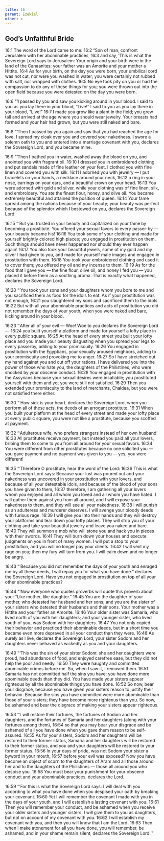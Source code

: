 ```yaml
---
title: 16
parent: Ezekiel
other: x
---
```


## God’s Unfaithful Bride

<a name="16:1">16:1</a> The word of the Lord came to me: <a name="16:2">16:2</a> “Son of man, confront Jerusalem with her abominable practices, <a name="16:3">16:3</a> and say, ‘This is what the Sovereign Lord says to Jerusalem: Your origin and your birth were in the land of the Canaanites; your father was an Amorite and your mother a Hittite. <a name="16:4">16:4</a> As for your birth, on the day you were born, your umbilical cord was not cut, nor were you washed in water; you were certainly not rubbed with salt, nor wrapped with clothes. <a name="16:5">16:5</a> No eye took pity on you or had the compassion to do any of these things for you; you were thrown out into the open field because you were detested on the day you were born.

<a name="16:6">16:6</a> “‘I passed by you and saw you kicking around in your blood. I said to you as you lay there in your blood, “Live!” I said to you as you lay there in your blood, “Live!” <a name="16:7">16:7</a> I made you grow like a plant in the field; you grew tall and arrived at the age where you should wear jewelry. Your breasts had formed and your hair had grown, but you were still naked and bare.

<a name="16:8">16:8</a> “‘Then I passed by you again and saw that you had reached the age for love. I spread my cloak over you and covered your nakedness. I swore a solemn oath to you and entered into a marriage covenant with you, declares the Sovereign Lord, and you became mine.

<a name="16:9">16:9</a> “‘Then I bathed you in water, washed away the blood on you, and anointed you with fragrant oil. <a name="16:10">16:10</a> I dressed you in embroidered clothing and put sandals made of fine leather on your feet. I clothed you with fine linen and covered you with silk. <a name="16:11">16:11</a> I adorned you with jewelry — I put bracelets on your hands, a necklace around your neck, <a name="16:12">16:12</a> a ring in your nose, earrings on your ears, and a beautiful crown on your head. <a name="16:13">16:13</a> You were adorned with gold and silver, while your clothing was of fine linen, silk, and embroidery. You ate the finest flour, honey, and olive oil. You became extremely beautiful and attained the position of queen. <a name="16:14">16:14</a> Your fame spread among the nations because of your beauty; your beauty was perfect because of the splendor which I bestowed on you, declares the Sovereign Lord.

<a name="16:15">16:15</a> “‘But you trusted in your beauty and capitalized on your fame by becoming a prostitute. You offered your sexual favors to every passer-by — your beauty became his! <a name="16:16">16:16</a> You took some of your clothing and made for yourself brightly colored high places; you engaged in prostitution on them. Such things should have never happened nor should they ever happen again! <a name="16:17">16:17</a> You also took your beautiful jewels, some of my gold and my silver I had given to you, and made for yourself male images and engaged in prostitution with them. <a name="16:18">16:18</a> You took your embroidered clothing and used it to cover them; you offered my oil and my incense to them. <a name="16:19">16:19</a> As for the food that I gave you — the fine flour, olive oil, and honey I fed you — you placed it before them as a soothing aroma. That is exactly what happened, declares the Sovereign Lord.

<a name="16:20">16:20</a> “‘You took your sons and your daughters whom you bore to me and you sacrificed them as food for the idols to eat. As if your prostitution was not enough, <a name="16:21">16:21</a> you slaughtered my sons and sacrificed them to the idols. <a name="16:22">16:22</a> But with all your abominable practices and acts of prostitution you did not remember the days of your youth, when you were naked and bare, kicking around in your blood.

<a name="16:23">16:23</a> “‘After all of your evil — Woe! Woe to you declares the Sovereign Lord — <a name="16:24">16:24</a> you built yourself a platform and made for yourself a lofty place in every public square. <a name="16:25">16:25</a> At the head of every street you built your lofty place and you made your beauty disgusting when you spread your legs to every passerby, adding to your promiscuity. <a name="16:26">16:26</a> You engaged in prostitution with the Egyptians, your sexually aroused neighbors, adding to your promiscuity and provoking me to anger. <a name="16:27">16:27</a> So I have stretched out my hand against you and cut off your rations. I have delivered you into the power of those who hate you, the daughters of the Philistines, who were shocked by your obscene conduct. <a name="16:28">16:28</a> You engaged in prostitution with the Assyrians because your sexual desires were insatiable; you prostituted yourself with them and yet you were still not satisfied. <a name="16:29">16:29</a> Then you extended your promiscuity to the land of merchants, Chaldea, but you were not satisfied there either.

<a name="16:30">16:30</a> “‘How sick is your heart, declares the Sovereign Lord, when you perform all of these acts, the deeds of an arrogant prostitute. <a name="16:31">16:31</a> When you built your platform at the head of every street and made your lofty place at every public square, you were not like a prostitute, because you scoffed at payment.

<a name="16:32">16:32</a> “‘Adulterous wife, who prefers strangers instead of her own husband! <a name="16:33">16:33</a> All prostitutes receive payment, but instead you paid all your lovers, bribing them to come to you from all around for your sexual favors. <a name="16:34">16:34</a> You were different from other prostitutes because no one solicited you — you gave payment and no payment was given to you — yes, you were different!

<a name="16:35">16:35</a> “‘Therefore O prostitute, hear the word of the Lord: <a name="16:36">16:36</a> This is what the Sovereign Lord says: Because your lust was poured out and your nakedness was uncovered in your prostitution with your lovers, and because of all your detestable idols, and because of the blood of your sons you have given to them, <a name="16:37">16:37</a> therefore, I am gathering all your lovers whom you enjoyed and all whom you loved and all whom you have hated. I will gather them against you from all around, and I will expose your nakedness to them, and they will see all your nakedness. <a name="16:38">16:38</a> I will punish as an adulteress and murderer deserves. I will avenge your bloody deeds with furious rage. <a name="16:39">16:39</a> I will give you into their hands and they will destroy your platforms and tear down your lofty places. They will strip you of your clothing and take your beautiful jewelry and leave you naked and bare. <a name="16:40">16:40</a> They will summon a mob who will stone you and hack you in pieces with their swords. <a name="16:41">16:41</a> They will burn down your houses and execute judgments on you in front of many women. I will put a stop to your prostitution, and you will no longer pay your clients. <a name="16:42">16:42</a> I will vent my rage on you; then my fury will turn from you. I will calm down and no longer be angry.

<a name="16:43">16:43</a> “‘Because you did not remember the days of your youth and enraged me by all these deeds, I will repay you for what you have done.” declares the Sovereign Lord. Have you not engaged in prostitution on top of all your other abominable practices?

<a name="16:44">16:44</a> “‘Now everyone who quotes proverbs will quote this proverb about you: “Like mother, like daughter.” <a name="16:45">16:45</a> You are the daughter of your mother, who detested her husband and her sons; and you are the sister of your sisters who detested their husbands and their sons. Your mother was a Hittite and your father an Amorite. <a name="16:46">16:46</a> Your older sister was Samaria, who lived north of you with her daughters; and your younger sister, who lived south of you, was Sodom with her daughters. <a name="16:47">16:47</a> You not only copied their behavior and practiced their abominable deeds, but in a short time you became even more depraved in all your conduct than they were. <a name="16:48">16:48</a> As surely as I live, declares the Sovereign Lord, your sister Sodom and her daughters never behaved as wickedly as you and your daughters.

<a name="16:49">16:49</a> “‘This was the sin of your sister Sodom: she and her daughters were proud, had abundance of food, and enjoyed carefree ease, but they did not help the poor and needy. <a name="16:50">16:50</a> They were haughty and committed abominable crimes before me. So, when I saw it, I removed them. <a name="16:51">16:51</a> Samaria has not committed half the sins you have; you have done more abominable deeds than they did. You have made your sisters appear righteous by all the abominable things you have done. <a name="16:52">16:52</a> So now, bear your disgrace, because you have given your sisters reason to justify their behavior. Because the sins you have committed were more abominable than those of your sisters; they have become more righteous than you. So now, be ashamed and bear the disgrace of making your sisters appear righteous.

<a name="16:53">16:53</a> “‘I will restore their fortunes, the fortunes of Sodom and her daughters, and the fortunes of Samaria and her daughters (along with your fortunes among them), <a name="16:54">16:54</a> so that you may bear your disgrace and be ashamed of all you have done when you gave them reason to be self-assured. <a name="16:55">16:55</a> As for your sisters, Sodom and her daughters will be restored to their former status, Samaria and her daughters will be restored to their former status, and you and your daughters will be restored to your former status. <a name="16:56">16:56</a> In your days of pride, was not Sodom your sister a byword in your mouth, <a name="16:57">16:57</a> before your evil was exposed? Now you have become an object of scorn to the daughters of Aram and all those around her and to the daughters of the Philistines — those all around you who despise you. <a name="16:58">16:58</a> You must bear your punishment for your obscene conduct and your abominable practices, declares the Lord.

<a name="16:59">16:59</a> “‘For this is what the Sovereign Lord says: I will deal with you according to what you have done when you despised your oath by breaking your covenant. <a name="16:60">16:60</a> Yet I will remember the covenant I made with you in the days of your youth, and I will establish a lasting covenant with you. <a name="16:61">16:61</a> Then you will remember your conduct, and be ashamed when you receive your older sisters and younger sisters. I will give them to you as daughters, but not on account of my covenant with you. <a name="16:62">16:62</a> I will establish my covenant with you, and then you will know that I am the Lord. <a name="16:63">16:63</a> Then when I make atonement for all you have done, you will remember, be ashamed, and in your shame remain silent, declares the Sovereign Lord.’”
